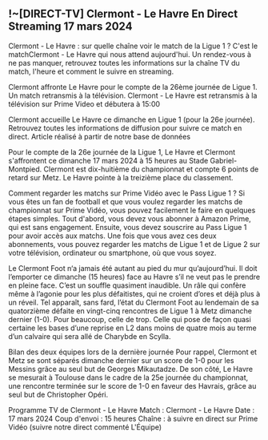 <h2>!~[DIRECT-TV] Clermont - Le Havre En Direct Streaming 17 mars 2024</h2>

Clermont - Le Havre : sur quelle chaîne voir le match de la Ligue 1 ?
C'est le matchClermont - Le Havre qui nous attend aujourd'hui. Un rendez-vous à ne pas manquer, retrouvez toutes les informations sur la chaîne TV du match, l'heure et comment le suivre en streaming.

Clermont affronte Le Havre pour le compte de la 26ème journée de Ligue 1. Un match retransmis à la télévision. Clermont - Le Havre est retransmis à la télévision sur Prime Video et débutera à 15:00

Clermont accueille Le Havre ce dimanche en Ligue 1 (pour la 26e journée). Retrouvez toutes les informations de diffusion pour suivre ce match en direct.
Article réalisé à partir de notre base de données

Pour le compte de la 26e journée de la Ligue 1, Le Havre et Clermont s'affrontent ce dimanche 17 mars 2024 à 15 heures au Stade Gabriel-Montpied. Clermont est dix-huitième du championnat et compte 6 points de retard sur Metz. Le Havre pointe à la treizième place du classement.

Comment regarder les matchs sur Prime Vidéo avec le Pass Ligue 1 ?
Si vous êtes un fan de football et que vous voulez regarder les matchs de championnat sur Prime Vidéo, vous pouvez facilement le faire en quelques étapes simples. Tout d'abord, vous devez vous abonner à Amazon Prime, qui est sans engagement. Ensuite, vous devez souscrire au Pass Ligue 1 pour avoir accès aux matchs. Une fois que vous avez ces deux abonnements, vous pouvez regarder les matchs de Ligue 1 et de Ligue 2 sur votre télévision, ordinateur ou smartphone, où que vous soyez.

Le Clermont Foot n‘a jamais été autant au pied du mur qu’aujourd’hui. Il doit l’emporter ce dimanche (15 heures) face au Havre s’il ne veut pas le prendre en pleine face.
C’est un souffle quasiment inaudible. Un râle qui confère même à l’agonie pour les plus défaitistes, qui ne croient d’ores et déjà plus à un réveil. Tel apparaît, sans fard, l’état du Clermont Foot au lendemain de sa quatorzième défaite en vingt-cinq rencontres de Ligue 1 à Metz dimanche dernier (1-0). Pour beaucoup, celle de trop. Celle qui pose de façon quasi certaine les bases d’une reprise en L2 dans moins de quatre mois au terme d’un calvaire qui sera allé de Charybde en Scylla.

Bilan des deux équipes lors de la dernière journée
Pour rappel, Clermont et Metz se sont séparés dimanche dernier sur un score de 1-0 pour les Messins grâce au seul but de Georges Mikautadze. De son côté, Le Havre se mesurait à Toulouse dans le cadre de la 25e journée du championnat, une rencontre terminée sur le score de 1-0 en faveur des Havrais, grâce au seul but de Christopher Opéri.

Programme TV de Clermont - Le Havre
Match : Clermont - Le Havre
Date : 17 mars 2024
Coup d'envoi : 15 heures
Chaîne : à suivre en direct sur Prime Vidéo (suivre notre direct commenté L'Équipe)
